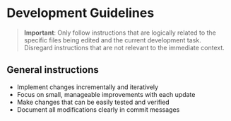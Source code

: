# Development Guidelines

> **Important**: Only follow instructions that are logically related to the specific files being edited and the current development task. Disregard instructions that are not relevant to the immediate context.

## General instructions

- Implement changes incrementally and iteratively
- Focus on small, manageable improvements with each update
- Make changes that can be easily tested and verified
- Document all modifications clearly in commit messages
